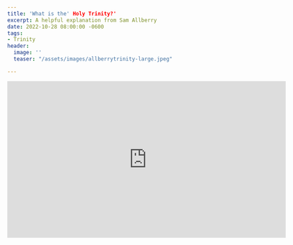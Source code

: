 ```yaml
---
title: 'What is the' Holy Trinity?'
excerpt: A helpful explanation from Sam Allberry
date: 2022-10-28 08:00:00 -0600
tags:
- Trinity
header:
  image: ''
  teaser: "/assets/images/allberrytrinity-large.jpeg"

---
```

<iframe src="https://player.vimeo.com/video/414892764?h=8aea6eba5b" width="640" height="360" frameborder="0" allow="autoplay; fullscreen; picture-in-picture" allowfullscreen></iframe>
